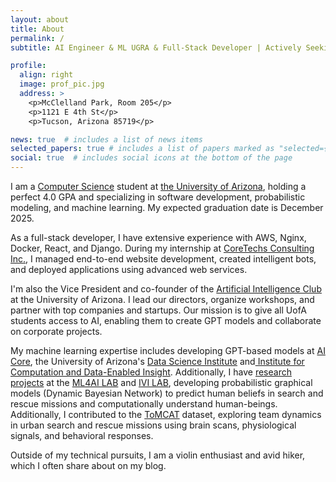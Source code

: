 ```yaml
---
layout: about
title: About
permalink: /
subtitle: AI Engineer & ML UGRA & Full-Stack Developer | Actively Seeking Summer 2025 Internships

profile:
  align: right
  image: prof_pic.jpg
  address: >
    <p>McClelland Park, Room 205</p>
    <p>1121 E 4th St</p>
    <p>Tucson, Arizona 85719</p>

news: true  # includes a list of news items
selected_papers: true # includes a list of papers marked as "selected={true}"
social: true  # includes social icons at the bottom of the page
---
```


I am a [Computer Science](https://www.cs.arizona.edu/) student at [the University of Arizona](https://www.arizona.edu/), holding a perfect 4.0 GPA and specializing in software development, probabilistic modeling, and machine learning. My expected graduation date is December 2025. 

As a full-stack developer, I have extensive experience with AWS, Nginx, Docker, React, and Django. During my internship at [CoreTechs Consulting Inc.](https://www.coretechs.com/), I managed end-to-end website development, created intelligent bots, and deployed applications using advanced web services.

I'm also the Vice President and co-founder of the [Artificial Intelligence Club](https://uaaiclub.com/) at the University of Arizona. I lead our directors, organize workshops, and partner with top companies and startups. Our mission is to give all UofA students access to AI, enabling them to create GPT models and collaborate on corporate projects.

My machine learning expertise includes developing GPT-based models at [AI Core](https://aicore.arizona.edu/), the University of Arizona's [Data Science Institute](https://datascience.arizona.edu/) and[ Institute for Computation and Data-Enabled Insight](https://datainsight.arizona.edu/). Additionally, I have [research projects](https://ml4ai.github.io/tomcat/) at the [ML4AI LAB](https://ml4ai.github.io/) and [IVI LAB](https://ivilab.org/), developing probabilistic graphical models (Dynamic Bayesian Network) to predict human beliefs in search and rescue missions and computationally understand human-beings. Additionally, I contributed to the [ToMCAT](https://ml4ai.github.io/tomcat/) dataset, exploring team dynamics in urban search and rescue missions using brain scans, physiological signals, and behavioral responses.

Outside of my technical pursuits, I am a violin enthusiast and avid hiker, which I often share about on my blog.